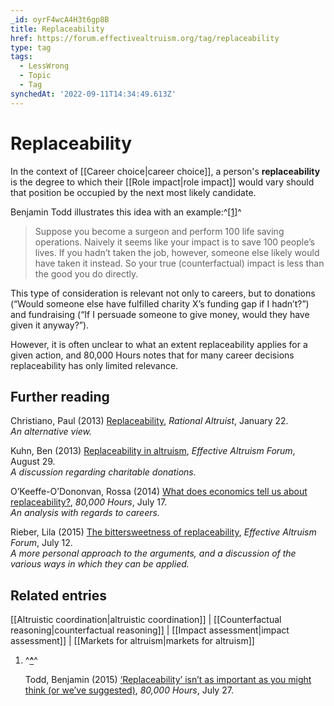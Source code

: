 ```yaml
---
_id: oyrF4wcA4H3t6gp8B
title: Replaceability
href: https://forum.effectivealtruism.org/tag/replaceability
type: tag
tags:
  - LessWrong
  - Topic
  - Tag
synchedAt: '2022-09-11T14:34:49.613Z'
---
```

# Replaceability

In the context of [[Career choice|career choice]], a person's **replaceability** is the degree to which their [[Role impact|role impact]] would vary should that position be occupied by the next most likely candidate.

Benjamin Todd illustrates this idea with an example:^[\[1\]](#fnim86lg4rjg)^

> Suppose you become a surgeon and perform 100 life saving operations. Naively it seems like your impact is to save 100 people’s lives. If you hadn’t taken the job, however, someone else likely would have taken it instead. So your true (counterfactual) impact is less than the good you do directly.

This type of consideration is relevant not only to careers, but to donations (“Would someone else have fulfilled charity X’s funding gap if I hadn’t?”) and fundraising (“If I persuade someone to give money, would they have given it anyway?”).

However, it is often unclear to what an extent replaceability applies for a given action, and 80,000 Hours notes that for many career decisions replaceability has only limited relevance.

Further reading
---------------

Christiano, Paul (2013) [Replaceability](https://rationalaltruist.com/2013/01/22/replaceability/), *Rational Altruist*, January 22.  
*An alternative view.*

Kuhn, Ben (2013) [Replaceability in altruism](https://forum.effectivealtruism.org/posts/urayBifZX4cj74okH/replaceability-in-altruism), *Effective Altruism Forum*, August 29.  
*A discussion regarding charitable donations.*

O’Keeffe-O’Dononvan, Rossa (2014) [What does economics tell us about replaceability?](https://80000hours.org/2014/07/what-does-economics-tell-us-about-replaceability/), *80,000 Hours*, July 17.  
*An analysis with regards to careers.*

Rieber, Lila (2015) [The bittersweetness of replaceability](https://forum.effectivealtruism.org/posts/CsRyvwwop66dgo5gu/the-bittersweetness-of-replaceability), *Effective Altruism Forum*, July 12.  
*A more personal approach to the arguments, and a discussion of the various ways in which they can be applied.*

Related entries
---------------

[[Altruistic coordination|altruistic coordination]] | [[Counterfactual reasoning|counterfactual reasoning]] | [[Impact assessment|impact assessment]] | [[Markets for altruism|markets for altruism]]

1.  ^**[^](#fnrefim86lg4rjg)**^
    
    Todd, Benjamin (2015) [‘Replaceability’ isn’t as important as you might think (or we’ve suggested)](https://80000hours.org/2015/07/replaceability-isnt-as-important-as-you-might-think-or-weve-suggested/), *80,000 Hours*, July 27.
